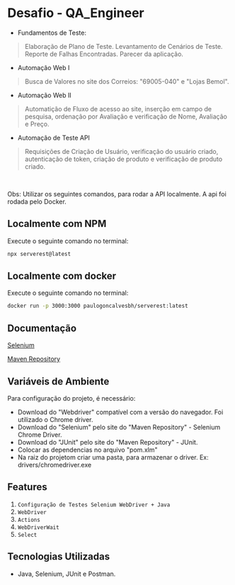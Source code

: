 # Desafio - QA_Engineer

- Fundamentos de Teste:
> Elaboração de Plano de Teste.
> Levantamento de Cenários de Teste.
> Reporte de Falhas Encontradas.
> Parecer da aplicação.

 - Automação Web I
> Busca de Valores no site dos Correios: "69005-040" e "Lojas Bemol".

 - Automação Web II
> Automatição de Fluxo de acesso ao site, inserção em campo de pesquisa, ordenação por Avaliação e verificação de Nome, Avaliação e Preço.

 - Automação de Teste API
 > Requisições de Criação de Usuário, verificação do usuário criado, autenticação de token, criação de produto e verificação de produto criado.
<br>

Obs: Utilizar os seguintes comandos, para rodar a API localmente. A api foi rodada pelo Docker.
## Localmente com NPM

Execute o seguinte comando no terminal:

```sh
npx serverest@latest
```

## Localmente com docker

Execute o seguinte comando no terminal:

```sh
docker run -p 3000:3000 paulogoncalvesbh/serverest:latest
```

## Documentação
[Selenium](https://www.selenium.dev/documentation/webdriver/getting_started/)

[Maven Repository](https://mvnrepository.com/)

## Variáveis de Ambiente
Para configuração do projeto, é necessário:
- Download do "Webdriver" compatível com a versão do navegador. Foi utilizado o Chrome driver.
- Download do "Selenium" pelo site do "Maven Repository" - Selenium Chrome Driver.
- Download do "JUnit" pelo site do "Maven Repository" - JUnit.
- Colocar as dependencias no arquivo "pom.xlm"
- Na raiz do projetom criar uma pasta, para armazenar o driver. Ex: drivers/chromedriver.exe

## Features
<ol>
	<li><code>Configuração de Testes Selenium WebDriver + Java</code></li>
	<li><code>WebDriver</code></li>
	<li><code>Actions</code></li>
	<li><code>WebDriverWait</code></li>
	<li><code>Select</code></li>
</ol>

 ## Tecnologias Utilizadas
 - Java, Selenium, JUnit e Postman.
